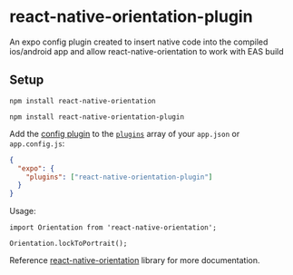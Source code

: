 # react-native-orientation-plugin

An expo config plugin created to insert native code into the compiled ios/android app and allow react-native-orientation to work with EAS build
## Setup
`npm install react-native-orientation`

`npm install react-native-orientation-plugin`

Add the [config plugin](https://docs.expo.io/guides/config-plugins/) to the [`plugins`](https://docs.expo.io/versions/latest/config/app/#plugins) array of your `app.json` or `app.config.js`:

```json
{
  "expo": {
    "plugins": ["react-native-orientation-plugin"]
  }
}
```

Usage:

```javscript
import Orientation from 'react-native-orientation';

Orientation.lockToPortrait();
```

Reference [react-native-orientation](https://github.com/yamill/react-native-orientation) library for more documentation.